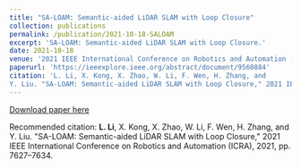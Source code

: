 ```yaml
---
title: "SA-LOAM: Semantic-aided LiDAR SLAM with Loop Closure"
collection: publications
permalink: /publication/2021-10-18-SALOAM
excerpt: 'SA-LOAM: Semantic-aided LiDAR SLAM with Loop Closure.'
date: 2021-10-18
venue: '2021 IEEE International Conference on Robotics and Automation (ICRA)'
paperurl: 'https://ieeexplore.ieee.org/abstract/document/9560884'
citation: 'L. Li, X. Kong, X. Zhao, W. Li, F. Wen, H. Zhang, and
Y. Liu. "SA-LOAM: Semantic-aided LiDAR SLAM with Loop Closure," 2021 IEEE International Conference on Robotics and Automation (ICRA), 2021, pp. 7627–7634.'
---
```

<!-- SA-LOAM: Semantic-aided LiDAR SLAM with Loop Closure. -->

[Download paper here](https://ieeexplore.ieee.org/abstract/document/9560884)

Recommended citation: **L. Li**, X. Kong, X. Zhao, W. Li, F. Wen, H. Zhang, and
Y. Liu. "SA-LOAM: Semantic-aided LiDAR SLAM with Loop Closure," 2021 IEEE International Conference on Robotics and Automation (ICRA), 2021, pp. 7627–7634.
